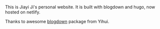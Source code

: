 This is Jiayi Ji's personal website. It is built with blogdown and hugo, now hosted on netlify.

Thanks to awesome [blogdown](https://github.com/rstudio/blogdown) package from Yihui.
